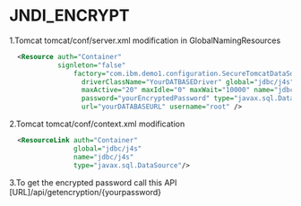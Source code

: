 # JNDI_ENCRYPT
1.Tomcat tomcat/conf/server.xml modification in GlobalNamingResources
```xml
  <Resource auth="Container"
            signleton="false"
		        factory="com.ibm.demo1.configuration.SecureTomcatDataSourceImpl"
			      driverClassName="YourDATBASEDriver" global="jdbc/j4s"
			      maxActive="20" maxIdle="0" maxWait="10000" name="jdbc/j4s"
			      password="yourEncryptedPassword" type="javax.sql.DataSource"
			      url="yourDATABASEURL" username="root" />
```
            
2.Tomcat  tomcat/conf/context.xml modification
```xml
  <ResourceLink auth="Container" 
                global="jdbc/j4s" 
                name="jdbc/j4s" 
                type="javax.sql.DataSource"/>
```

3.To get the encrypted password call this API
	[URL]/api/getencryption/{yourpassword}
